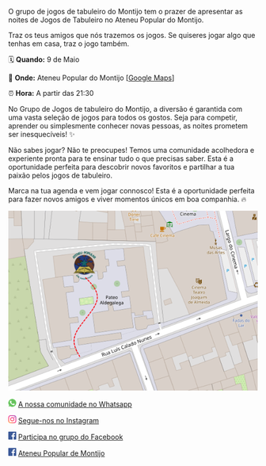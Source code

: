 O grupo de jogos de tabuleiro do Montijo tem o prazer de apresentar as noites de Jogos de Tabuleiro no Ateneu Popular do Montijo.

Traz os teus amigos que nós trazemos os jogos. Se quiseres jogar algo que tenhas em casa, traz o jogo também.

🗓 **Quando:** 9 de Maio

📍 **Onde:** Ateneu Popular do Montijo [[Google Maps](https://www.google.com/maps/place/Ateneu+Popular+de+Montijo/@38.7057884,-8.9706619,20z/data=!4m14!1m7!3m6!1s0xd19399f8426d3dd:0xfcb2f255c48970b0!2sAteneu+Popular+de+Montijo!8m2!3d38.7059947!4d-8.9710081!16s%2Fg%2F11gh0ndy0j!3m5!1s0xd19399f8426d3dd:0xfcb2f255c48970b0!8m2!3d38.7059947!4d-8.9710081!16s%2Fg%2F11gh0ndy0j?entry=ttu&g_ep=EgoyMDI1MDMwMy4wIKXMDSoASAFQAw%3D%3D)]

⏰ **Hora:** A partir das 21:30

No Grupo de Jogos de tabuleiro do Montijo, a diversão é garantida com uma vasta seleção de jogos para todos os gostos. Seja para competir, aprender ou simplesmente conhecer novas pessoas, as noites prometem ser inesquecíveis! ✨

Não sabes jogar? Não te preocupes! Temos uma comunidade acolhedora e experiente pronta para te ensinar tudo o que precisas saber. Esta é a oportunidade perfeita para descobrir novos favoritos e partilhar a tua paixão pelos jogos de tabuleiro.

Marca na tua agenda e vem jogar connosco! Esta é a oportunidade perfeita para fazer novos amigos e viver momentos únicos em boa companhia. 🔥

![image.png](images/ateneu.png)

![](images/icon-whatsapp.png) [A nossa comunidade no Whatsapp](https://chat.whatsapp.com/FszHtVB4qD9FFCM8sTYMlq)

![](images/icon-ig.png) [Segue-nos no Instagram](https://www.instagram.com/jogosnomontijo/)

![](images/icon-fb.png) [Participa no grupo do Facebook](https://www.facebook.com/groups/2596188520771379)
     
![](images/icon-fb.png) [Ateneu Popular de Montijo](https://www.facebook.com/AteneuPopularMontijo)
